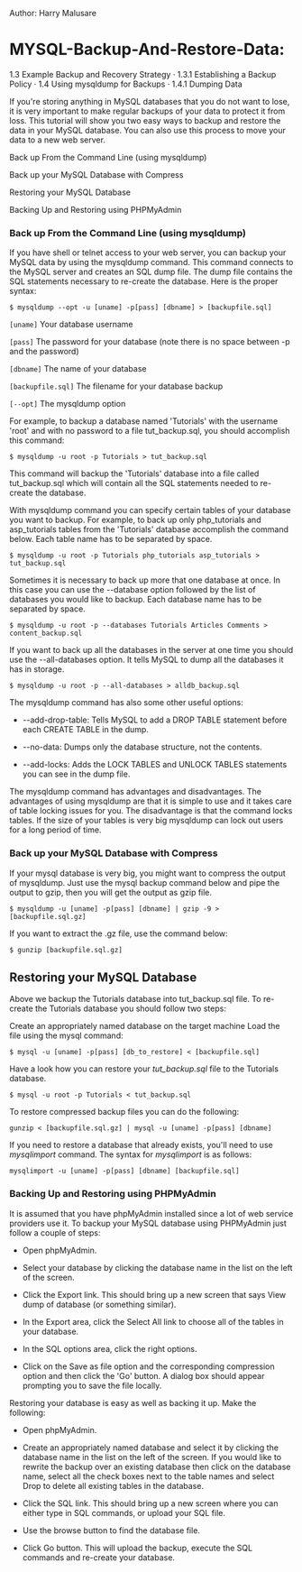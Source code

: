 Author:
Harry Malusare

# MYSQL-Backup-And-Restore-Data:

1.3 Example Backup and Recovery Strategy · 
1.3.1 Establishing a Backup Policy · 
1.4 Using mysqldump for Backups · 
1.4.1 Dumping Data 

If you're storing anything in MySQL databases that you do not want to lose, it is very important to make regular backups of your data to protect it from loss. This tutorial will show you two easy ways to backup and restore the data in your MySQL database. You can also use this process to move your data to a new web server.

Back up From the Command Line (using mysqldump)

Back up your MySQL Database with Compress

Restoring your MySQL Database

Backing Up and Restoring using PHPMyAdmin


### Back up From the Command Line (using mysqldump)

If you have shell or telnet access to your web server, you can backup your MySQL data by using the mysqldump command. This command connects to the MySQL server and creates an SQL dump file. The dump file contains the SQL statements necessary to re-create the database. Here is the proper syntax:

`$ mysqldump --opt -u [uname] -p[pass] [dbname] > [backupfile.sql]`

`[uname]` Your database username
 
`[pass]` The password for your database (note there is no space between -p and the password)

`[dbname]` The name of your database

`[backupfile.sql]` The filename for your database backup

`[--opt]` The mysqldump option

For example, to backup a database named 'Tutorials' with the username 'root' and with no password to a file tut_backup.sql, you should accomplish this command:

`$ mysqldump -u root -p Tutorials > tut_backup.sql`

This command will backup the 'Tutorials' database into a file called tut_backup.sql which will contain all the SQL statements needed to re-create the database.

With mysqldump command you can specify certain tables of your database you want to backup. For example, to back up only php_tutorials and asp_tutorials tables from the 'Tutorials' database accomplish the command below. Each table name has to be separated by space.

`$ mysqldump -u root -p Tutorials php_tutorials asp_tutorials > tut_backup.sql`

Sometimes it is necessary to back up more that one database at once. In this case you can use the --database option followed by the list of databases you would like to backup. Each database name has to be separated by space.

`$ mysqldump -u root -p --databases Tutorials Articles Comments > content_backup.sql`

If you want to back up all the databases in the server at one time you should use the --all-databases option. It tells MySQL to dump all the databases it has in storage.

`$ mysqldump -u root -p --all-databases > alldb_backup.sql`

The mysqldump command has also some other useful options:

*  --add-drop-table: Tells MySQL to add a DROP TABLE statement before each CREATE TABLE in the dump.

*  --no-data: Dumps only the database structure, not the contents.

*  --add-locks: Adds the LOCK TABLES and UNLOCK TABLES statements you can see in the dump file.

The mysqldump command has advantages and disadvantages. The advantages of using mysqldump are that it is simple to use and it takes care of table locking issues for you. The disadvantage is that the command locks tables. If the size of your tables is very big mysqldump can lock out users for a long period of time.

### Back up your MySQL Database with Compress

If your mysql database is very big, you might want to compress the output of mysqldump. Just use the mysql backup command below and pipe the output to gzip, then you will get the output as gzip file.

`$ mysqldump -u [uname] -p[pass] [dbname] | gzip -9 > [backupfile.sql.gz]`

If you want to extract the .gz file, use the command below:

`$ gunzip [backupfile.sql.gz]`

## Restoring your MySQL Database

Above we backup the Tutorials database into tut_backup.sql file. To re-create the Tutorials database you should follow two steps:

Create an appropriately named database on the target machine
Load the file using the mysql command:

`$ mysql -u [uname] -p[pass] [db_to_restore] < [backupfile.sql]`

Have a look how you can restore your *tut_backup.sql* file to the Tutorials database.

`$ mysql -u root -p Tutorials < tut_backup.sql`

To restore compressed backup files you can do the following:

`gunzip < [backupfile.sql.gz] | mysql -u [uname] -p[pass] [dbname]`

If you need to restore a database that already exists, you'll need to use *mysqlimport* command. The syntax for *mysqlimport* is as follows:

`mysqlimport -u [uname] -p[pass] [dbname] [backupfile.sql]`

### Backing Up and Restoring using PHPMyAdmin

It is assumed that you have phpMyAdmin installed since a lot of web service providers use it. To backup your MySQL database using PHPMyAdmin just follow a couple of steps:

* Open phpMyAdmin.

* Select your database by clicking the database name in the list on the left of the screen.

* Click the Export link. This should bring up a new screen that says View dump of database (or something similar).

* In the Export area, click the Select All link to choose all of the tables in your database.

* In the SQL options area, click the right options.

* Click on the Save as file option and the corresponding compression option and then click the 'Go' button. A dialog box should appear prompting you to save the file locally.



Restoring your database is easy as well as backing it up. Make the following:



* Open phpMyAdmin.

* Create an appropriately named database and select it by clicking the database name in the list on the left of the screen. If you would like to rewrite the backup over an existing database then click on the database name, select all the check boxes next to the table names and select Drop to delete all existing tables in the database.

* Click the SQL link. This should bring up a new screen where you can either type in SQL commands, or upload your SQL file.

* Use the browse button to find the database file.

* Click Go button. This will upload the backup, execute the SQL commands and re-create your database.
